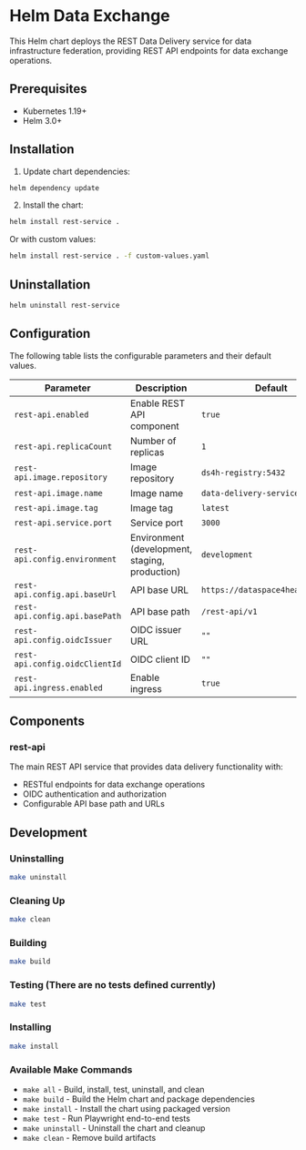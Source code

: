 # Helm Data Exchange

This Helm chart deploys the REST Data Delivery service for data infrastructure federation, providing REST API endpoints for data exchange operations.

## Prerequisites

- Kubernetes 1.19+
- Helm 3.0+

## Installation

1. Update chart dependencies:
```bash
helm dependency update
```

2. Install the chart:
```bash
helm install rest-service .
```

Or with custom values:
```bash
helm install rest-service . -f custom-values.yaml
```

## Uninstallation

```bash
helm uninstall rest-service
```

## Configuration

The following table lists the configurable parameters and their default values.

| Parameter | Description | Default |
|-----------|-------------|---------|
| `rest-api.enabled` | Enable REST API component | `true` |
| `rest-api.replicaCount` | Number of replicas | `1` |
| `rest-api.image.repository` | Image repository | `ds4h-registry:5432` |
| `rest-api.image.name` | Image name | `data-delivery-service` |
| `rest-api.image.tag` | Image tag | `latest` |
| `rest-api.service.port` | Service port | `3000` |
| `rest-api.config.environment` | Environment (development, staging, production) | `development` |
| `rest-api.config.api.baseUrl` | API base URL | `https://dataspace4health.local` |
| `rest-api.config.api.basePath` | API base path | `/rest-api/v1` |
| `rest-api.config.oidcIssuer` | OIDC issuer URL | `""` |
| `rest-api.config.oidcClientId` | OIDC client ID | `""` |
| `rest-api.ingress.enabled` | Enable ingress | `true` |

## Components

### rest-api
The main REST API service that provides data delivery functionality with:
- RESTful endpoints for data exchange operations
- OIDC authentication and authorization
- Configurable API base path and URLs

## Development

### Uninstalling

```bash
make uninstall
```

### Cleaning Up

```bash
make clean
```

### Building

```bash
make build
```

### Testing (There are no tests defined currently)

```bash
make test
```

### Installing

```bash
make install
```

### Available Make Commands

- `make all` - Build, install, test, uninstall, and clean
- `make build` - Build the Helm chart and package dependencies
- `make install` - Install the chart using packaged version
- `make test` - Run Playwright end-to-end tests
- `make uninstall` - Uninstall the chart and cleanup
- `make clean` - Remove build artifacts
